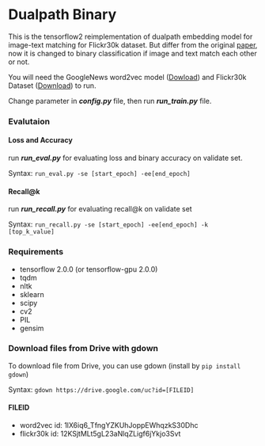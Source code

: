 # Dualpath Binary
This is the tensorflow2 reimplementation of dualpath embedding model for image-text matching for Flickr30k dataset. But differ from the original [paper](https://arxiv.org/abs/1711.05535), now it is changed to binary classification if image and text match each other or not.

You will need the GoogleNews word2vec model ([Dowload](https://drive.google.com/a/mail.dcu.ie/uc?id=1lX6iq6_TfngYZKUhJoppEWhqzkS30Dhc&export=download)) and Flickr30k Dataset ([Download](https://drive.google.com/a/mail.dcu.ie/uc?id=12KSjtMLt5gL23aNlqZLigf6jYkjo3Svt&export=download)) to run.

Change parameter in ***config.py*** file, then run ***run_train.py*** file.

### Evalutaion
#### Loss and Accuracy
run ***run_eval.py*** for evaluating loss and binary accuracy on validate set.

Syntax: ```run_eval.py -se [start_epoch] -ee[end_epoch]```

#### Recall@k
run ***run_recall.py*** for evaluating recall@k on validate set

Syntax: ```run_recall.py -se [start_epoch] -ee[end_epoch] -k [top_k_value]```

### Requirements
- tensorflow 2.0.0 (or tensorflow-gpu 2.0.0)
- tqdm
- nltk
- sklearn
- scipy
- cv2
- PIL
- gensim

### Download files from Drive with gdown
To download file from Drive, you can use gdown (install by ```pip install gdown```)

Syntax: ```gdown https://drive.google.com/uc?id=[FILEID]```

#### FILEID
- word2vec id: 1lX6iq6_TfngYZKUhJoppEWhqzkS30Dhc 
- flickr30k id: 12KSjtMLt5gL23aNlqZLigf6jYkjo3Svt
